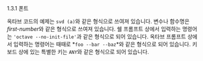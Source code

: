 1.3.1 폰트

 옥타브 코드의 예제는 `svd (a)`와 같은 형식으로 쓰여져 있습니다. 변수나 함수명은 *first-number*와 같은 형식으로 쓰여져 있습니다. 쉘 프롬프트 상에서 입력하는 명령어는 `'octave --no-init-file'`과 같은 형식으로 되어 있습니다. 옥타브 프롬프트 상에서 입력하는 명령어는 때때로 *`foo --bar --baz`*와 같은 형식으로 되어 있습니다. 키보드 상에 있는 특별한 키는 `ANY`와 같은 형식으로 되어 있습니다.
